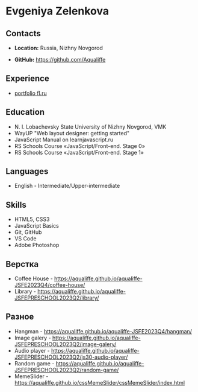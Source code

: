 # Evgeniya Zelenkova

## Contacts
* **Location:** Russia, Nizhny Novgorod
<!-- * **Phone:** +7 910 877 42 34
* **Email:** evgeniia.er@gmail.com -->
* **GitHub:** https://github.com/Aqualiffe
  
## Experience
* [portfolio fl.ru](https://www.fl.ru/users/alberta/portfolio/)

## Education
* N. I. Lobachevsky State University of Nizhny Novgorod, VMK
* WayUP "Web layout designer: getting started"
* JavaScript Manual on learnjavascript.ru 
* RS Schools Course «JavaScript/Front-end. Stage 0» 
* RS Schools Course «JavaScript/Front-end. Stage 1» 

## Languages
* English - Intermediate/Upper-intermediate

## Skills
* HTML5, CSS3
* JavaScript Basics
* Git, GitHub
* VS Code
* Adobe Photoshop


## Верстка
* Coffee House - https://aqualiffe.github.io/aqualiffe-JSFE2023Q4/coffee-house/
* Library - https://aqualiffe.github.io/aqualiffe-JSFEPRESCHOOL2023Q2/library/ 


## Разное
* Hangman - https://aqualiffe.github.io/aqualiffe-JSFE2023Q4/hangman/
* Image galery - https://aqualiffe.github.io/aqualiffe-JSFEPRESCHOOL2023Q2/image-galery/
* Audio player - https://aqualiffe.github.io/aqualiffe-JSFEPRESCHOOL2023Q2/js30-audio-player/
* Random game - https://aqualiffe.github.io/aqualiffe-JSFEPRESCHOOL2023Q2/random-game/
* MemeSlider - https://aqualiffe.github.io/cssMemeSlider/cssMemeSlider/index.html  

<!--
**Aqualiffe/Aqualiffe** is a ✨ _special_ ✨ repository because its `README.md` (this file) appears on your GitHub profile.

Here are some ideas to get you started:

- 🔭 I’m currently working on ...
- 🌱 I’m currently learning ...
- 👯 I’m looking to collaborate on ...
- 🤔 I’m looking for help with ...
- 💬 Ask me about ...
- 📫 How to reach me: ...
- 😄 Pronouns: ...
- ⚡ Fun fact: ...
-->
